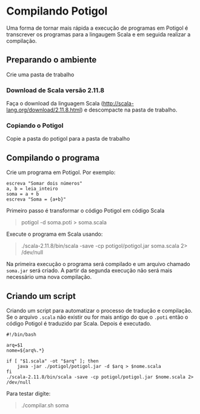 # Compilando Potigol

Uma forma de tornar mais rápida a execução de programas em Potigol é transcrever
os programas para a lingaugem Scala e em seguida realizar a compilação.

## Preparando o ambiente

Crie uma pasta de trabalho

### Download de Scala versão 2.11.8

Faça o download da linguagem Scala (http://scala-lang.org/download/2.11.8.html) e descompacte na pasta de trabalho.

### Copiando o Potigol

Copie a pasta do potigol para a pasta de trabalho


## Compilando o programa

Crie um programa em Potigol. Por exemplo:

````
escreva "Somar dois números"
a, b = leia_inteiro
soma = a + b
escreva "Soma = {a+b}"
````

Primeiro passo é transformar o código Potigol em código Scala
> potigol -d soma.poti > soma.scala

Execute o programa em Scala usando:

> ./scala-2.11.8/bin/scala -save -cp potigol/potigol.jar soma.scala 2> /dev/null
 
Na primeira execução o programa será compilado e um arquivo chamado `soma.jar` será criado.
A partir da segunda execução não será mais necessário uma nova compilação.

## Criando um script

Criando um script para automatizar o processo de tradução e compilação. Se o arquivo `.scala` não existir ou for mais antigo
do que o `.poti` então o código Potigol é traduzido par Scala. Depois é executado.

````
#!/bin/bash

arq=$1
nome=${arq%.*}

if [ "$1.scala" -ot "$arq" ]; then
    java -jar ./potigol/potigol.jar -d $arq > $nome.scala
fi
./scala-2.11.8/bin/scala -save -cp potigol/potigol.jar $nome.scala 2> /dev/null
````

Para testar digite:

> ./compilar.sh soma
